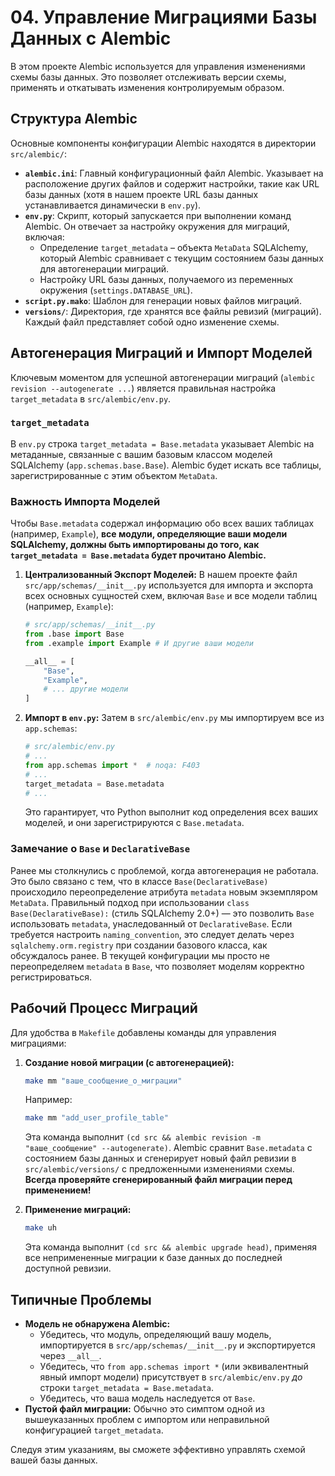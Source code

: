 # 04. Управление Миграциями Базы Данных с Alembic

В этом проекте Alembic используется для управления изменениями схемы базы данных. Это позволяет отслеживать версии схемы, применять и откатывать изменения контролируемым образом.

## Структура Alembic

Основные компоненты конфигурации Alembic находятся в директории `src/alembic/`:

*   **`alembic.ini`**: Главный конфигурационный файл Alembic. Указывает на расположение других файлов и содержит настройки, такие как URL базы данных (хотя в нашем проекте URL базы данных устанавливается динамически в `env.py`).
*   **`env.py`**: Скрипт, который запускается при выполнении команд Alembic. Он отвечает за настройку окружения для миграций, включая:
    *   Определение `target_metadata` – объекта `MetaData` SQLAlchemy, который Alembic сравнивает с текущим состоянием базы данных для автогенерации миграций.
    *   Настройку URL базы данных, получаемого из переменных окружения (`settings.DATABASE_URL`).
*   **`script.py.mako`**: Шаблон для генерации новых файлов миграций.
*   **`versions/`**: Директория, где хранятся все файлы ревизий (миграций). Каждый файл представляет собой одно изменение схемы.

## Автогенерация Миграций и Импорт Моделей

Ключевым моментом для успешной автогенерации миграций (`alembic revision --autogenerate ...`) является правильная настройка `target_metadata` в `src/alembic/env.py`.

### `target_metadata`

В `env.py` строка `target_metadata = Base.metadata` указывает Alembic на метаданные, связанные с вашим базовым классом моделей SQLAlchemy (`app.schemas.base.Base`). Alembic будет искать все таблицы, зарегистрированные с этим объектом `MetaData`.

### Важность Импорта Моделей

Чтобы `Base.metadata` содержал информацию обо всех ваших таблицах (например, `Example`), **все модули, определяющие ваши модели SQLAlchemy, должны быть импортированы до того, как `target_metadata = Base.metadata` будет прочитано Alembic.**

1.  **Централизованный Экспорт Моделей:**
    В нашем проекте файл `src/app/schemas/__init__.py` используется для импорта и экспорта всех основных сущностей схем, включая `Base` и все модели таблиц (например, `Example`):
    ```python
    # src/app/schemas/__init__.py
    from .base import Base
    from .example import Example # И другие ваши модели

    __all__ = [
        "Base",
        "Example",
        # ... другие модели
    ]
    ```

2.  **Импорт в `env.py`:**
    Затем в `src/alembic/env.py` мы импортируем все из `app.schemas`:
    ```python
    # src/alembic/env.py
    # ...
    from app.schemas import *  # noqa: F403
    # ...
    target_metadata = Base.metadata
    # ...
    ```
    Это гарантирует, что Python выполнит код определения всех ваших моделей, и они зарегистрируются с `Base.metadata`.

### Замечание о `Base` и `DeclarativeBase`

Ранее мы столкнулись с проблемой, когда автогенерация не работала. Это было связано с тем, что в классе `Base(DeclarativeBase)` происходило переопределение атрибута `metadata` новым экземпляром `MetaData`.
Правильный подход при использовании `class Base(DeclarativeBase):` (стиль SQLAlchemy 2.0+) — это позволить `Base` использовать `metadata`, унаследованный от `DeclarativeBase`. Если требуется настроить `naming_convention`, это следует делать через `sqlalchemy.orm.registry` при создании базового класса, как обсуждалось ранее. В текущей конфигурации мы просто не переопределяем `metadata` в `Base`, что позволяет моделям корректно регистрироваться.

## Рабочий Процесс Миграций

Для удобства в `Makefile` добавлены команды для управления миграциями:

1.  **Создание новой миграции (с автогенерацией):**
    ```bash
    make mm "ваше_сообщение_о_миграции"
    ```
    Например:
    ```bash
    make mm "add_user_profile_table"
    ```
    Эта команда выполнит `(cd src && alembic revision -m "ваше_сообщение" --autogenerate)`. Alembic сравнит `Base.metadata` с состоянием базы данных и сгенерирует новый файл ревизии в `src/alembic/versions/` с предложенными изменениями схемы. **Всегда проверяйте сгенерированный файл миграции перед применением!**

2.  **Применение миграций:**
    ```bash
    make uh
    ```
    Эта команда выполнит `(cd src && alembic upgrade head)`, применяя все непримененные миграции к базе данных до последней доступной ревизии.

## Типичные Проблемы

*   **Модель не обнаружена Alembic:**
    *   Убедитесь, что модуль, определяющий вашу модель, импортируется в `src/app/schemas/__init__.py` и экспортируется через `__all__`.
    *   Убедитесь, что `from app.schemas import *` (или эквивалентный явный импорт модели) присутствует в `src/alembic/env.py` *до* строки `target_metadata = Base.metadata`.
    *   Убедитесь, что ваша модель наследуется от `Base`.
*   **Пустой файл миграции:** Обычно это симптом одной из вышеуказанных проблем с импортом или неправильной конфигурацией `target_metadata`.

Следуя этим указаниям, вы сможете эффективно управлять схемой вашей базы данных.
